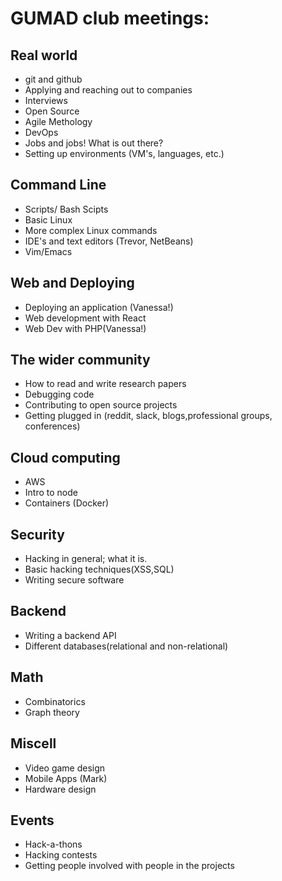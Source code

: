 # GUMAD club meetings:

## Real world
- git and github
- Applying and reaching out to companies
- Interviews
- Open Source
- Agile Methology 
- DevOps
- Jobs and jobs! What is out there?
- Setting up environments (VM's, languages, etc.)

## Command Line
- Scripts/ Bash Scipts
- Basic Linux
- More complex Linux commands
- IDE's and text editors (Trevor, NetBeans)
- Vim/Emacs

## Web and Deploying
- Deploying an application (Vanessa!)
- Web development with React
- Web Dev with PHP(Vanessa!)

## The wider community
- How to read and write research papers
- Debugging code
- Contributing to open source projects
- Getting plugged in (reddit, slack, blogs,professional groups, conferences)

## Cloud computing
- AWS
- Intro to node
- Containers (Docker)

## Security
- Hacking in general; what it is.
- Basic hacking techniques(XSS,SQL)
- Writing secure software

##  Backend
- Writing a backend API
- Different databases(relational and non-relational)

## Math
- Combinatorics
- Graph theory

## Miscell
- Video game design
- Mobile Apps (Mark)
- Hardware design

## Events
- Hack-a-thons
- Hacking contests
- Getting people involved with people in the projects
